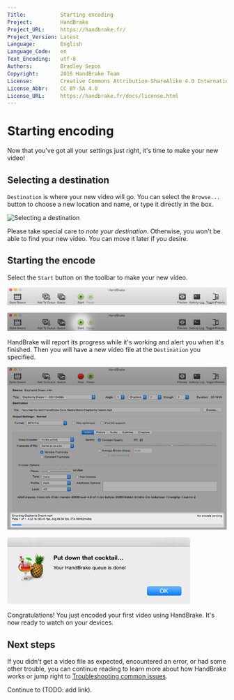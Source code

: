 ```yaml
---
Title:           Starting encoding
Project:         HandBrake
Project_URL:     https://handbrake.fr/
Project_Version: Latest
Language:        English
Language_Code:   en
Text_Encoding:   utf-8
Authors:         Bradley Sepos
Copyright:       2016 HandBrake Team
License:         Creative Commons Attribution-ShareAlike 4.0 International
License_Abbr:    CC BY-SA 4.0
License_URL:     https://handbrake.fr/docs/license.html
---
```


Starting encoding
=================

Now that you've got all your settings just right, it's time to make your new video!

## Selecting a destination

`Destination` is where your new video will go. You can select the `Browse...` button to choose a new location and name, or type it directly in the box.

![Selecting a destination](../images/destination.png)

Please take special care to *note your destination*. Otherwise, you won't be able to find your new video. You can move it later if you desire.

## Starting the encode

Select the `Start` button on the toolbar to make your new video.

![Main window toolbar](../images/toolbar.png "The Toolbar provides easy access to HandBrake's most common functions.")

![Starting an encode](../images/start-button.png "The Start button begins encoding.")

HandBrake will report its progress while it's working and alert you when it's finished. Then you will have a new video file at the `Destination` you specified.

![Encode progress](../images/encode-progress.png "HandBrake reports its progress during encoding.")

![Encoding complete alert](../images/encode-complete.png "HandBrake shows an alert when finished encoding.")

Congratulations! You just encoded your first video using HandBrake. It's now ready to watch on your devices.

## Next steps

If you didn't get a video file as expected, encountered an error, or had some other trouble, you can continue reading to learn more about how HandBrake works or jump right to [Troubleshooting common issues](../help/troubleshooting-common-issues.html).

Continue to (TODO: add link).

